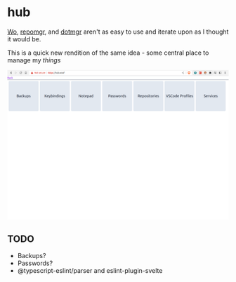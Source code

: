 # hub

[Wo](https://github.com/hyperupcall/wo), [repomgr](https://github.com/hyperupcall/repomgr), and [dotmgr](https://github.com/hyperupcall/dotmgr) aren't as easy to use and iterate upon as I thought it would be.

This is a quick new rendition of the same idea - some central place to manage my *things*

![Site](./assets/hub.png)

## TODO

- Backups?
- Passwords?
- @typescript-eslint/parser and eslint-plugin-svelte
